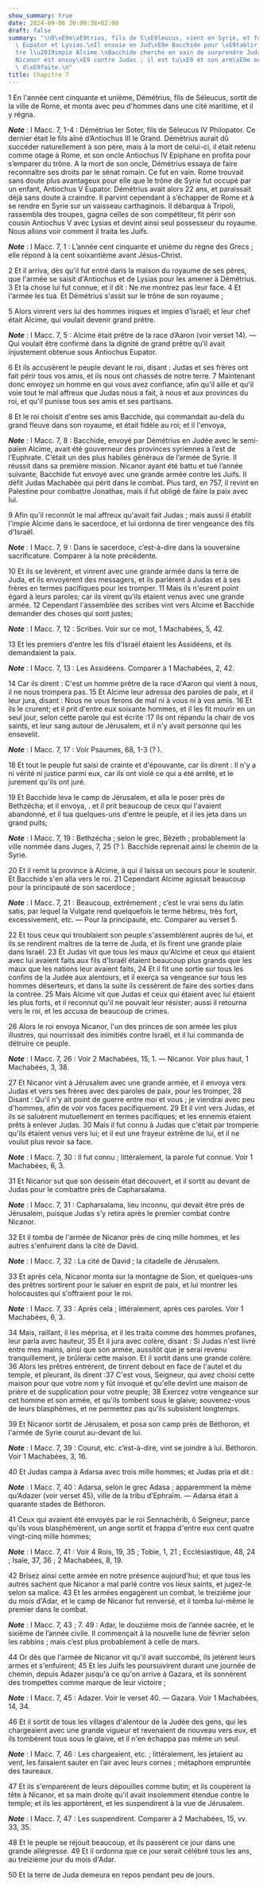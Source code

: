 ```yaml
---
show_summary: true
date: 2024-09-06 20:00:38+02:00
draft: false
summary: "\nD\xE9m\xE9trius, fils de S\xE9leucus, vient en Syrie, et fait mourir Antiochus\
  \ Eupator et Lysias.\nIl envoie en Jud\xE9e Bacchide pour \xE9tablir grand pr\xEA\
  tre l\u2019impie Alcime.\nBacchide cherche en vain de surprendre Judas ; il se retire.\n\
  Nicanor est envoy\xE9 contre Judas ; il est tu\xE9 et son arm\xE9e enti\xE8rement\
  \ d\xE9faite.\n"
title: Chapitre 7
---
```





1 En l'année cent cinquante et unième, Démétrius, fils de Séleucus, sortit de la ville de Rome, et monta avec peu d'hommes dans une cité maritime, et il y régna.

***Note*** :  I Macc. 7, 1-4 : Démétrius Ier Soter, fils de Séleucus IV Philopator. Ce dernier était le fils aîné d’Antiochus III le Grand. Démétrius aurait dû succéder naturellement à son père, mais à la mort de celui-ci, il était retenu comme otage à Rome, et son oncle Antiochus IV Epiphane en profita pour s’emparer du trône. A la mort de son oncle, Démétrius essaya de faire reconnaître ses droits par le sénat romain. Ce fut en vain. Rome trouvait sans doute plus avantageux pour elle que le trône de Syrie fut occupé par un enfant, Antiochus V Eupator. Démétrius avait alors 22 ans, et paraissait déjà sans doute à craindre. Il parvint cependant à s’échapper de Rome et à se rendre en Syrie sur un vaisseau carthaginois. Il débarqua à Tripoli, rassembla des troupes, gagna celles de son compétiteur, fit périr son cousin Antiochus V avec Lysias et devint ainsi seul possesseur du royaume. Nous allons voir comment il traita les Juifs.

***Note*** :  I Macc. 7, 1 : L’année cent cinquante et unième du règne des Grecs ; elle répond à la cent soixantième avant Jésus-Christ.

2 Et il arriva, dès qu'il fut entré dans la maison du royaume de ses pères, que l'armée se saisit d'Antiochus et de Lysias pour les amener à Démétrius. 3 Et la chose lui fut connue, et il dit : Ne me montrez pas leur face. 4 Et l'armée les tua. Et Démétrius s'assit sur le trône de son royaume ;


5 Alors vinrent vers lui des hommes iniques et impies d'Israël; et leur chef était Alcime, qui voulait devenir grand prêtre.

***Note*** :  I Macc. 7, 5 : Alcime était prêtre de la race d’Aaron (voir verset 14). ― Qui voulait être confirmé dans la dignité de grand prêtre qu’il avait injustement obtenue sous Antiochus Eupator.

6 Et ils accusèrent le peuple devant le roi, disant : Judas et ses frères ont fait périr tous vos amis, et ils nous ont chassés de notre terre. 7 Maintenant donc envoyez un homme en qui vous avez confiance, afin qu'il aille et qu'il voie tout le mal affreux que Judas nous a fait, à nous et aux provinces du roi, et qu'il punisse tous ses amis et ses partisans.


8 Et le roi choisit d'entre ses amis Bacchide, qui commandait au-delà du grand fleuve dans son royaume, et était fidèle au roi; et il l'envoya,

***Note*** :  I Macc. 7, 8 : Bacchide, envoyé par Démétrius en Judée avec le semi-païen Alcime, avait été gouverneur des provinces syriennes à l’est de l’Euphrate. C’était un des plus habiles généraux de l’armée de Syrie. Il réussit dans sa première mission. Nicanor ayant été battu et tué l’année suivante, Bacchide fut envoyé avec une grande armée contre les Juifs. Il défit Judas Machabée qui périt dans le combat. Plus tard, en 757, il revint en Palestine pour combattre Jonathas, mais il fut obligé de faire la paix avec lui.

9 Afin qu'il reconnût le mal affreux qu'avait fait Judas ; mais aussi il établit l'impie Alcime dans le sacerdoce, et lui ordonna de tirer vengeance des fils d'Israël.

***Note*** :  I Macc. 7, 9 : Dans le sacerdoce, c’est-à-dire dans la souveraine sacrificature. Comparer à la note précédente.

10 Et ils se levèrent, et vinrent avec une grande armée dans la terre de Juda, et ils envoyèrent des messagers, et ils parlèrent à Judas et à ses frères en termes pacifiques pour les tromper. 11 Mais ils n'eurent point égard à leurs paroles; car ils virent qu'ils étaient venus avec une grande armée. 12 Cependant l'assemblée des scribes vint vers Alcime et Bacchide demander des choses qui sont justes;

***Note*** :  I Macc. 7, 12 : Scribes. Voir sur ce mot, 1 Machabées, 5, 42.

13 Et les premiers d'entre les fils d'Israël étaient les Assidéens, et ils demandaient la paix.

***Note*** :  I Macc. 7, 13 : Les Assidéens. Comparer à 1 Machabées, 2, 42.

14 Car ils dirent : C'est un homme prêtre de la race d'Aaron qui vient à nous, il ne nous trompera pas. 15 Et Alcime leur adressa des paroles de paix, et il leur jura, disant : Nous ne vous ferons de mal ni à vous ni à vos amis. 16 Et ils le crurent; et il prit d'entre eux soixante hommes, et il les fit mourir en un seul jour, selon cette parole qui est écrite :17 Ils ont répandu la chair de vos saints, et leur sang autour de Jérusalem, et il n'y avait personne qui les ensevelit.

***Note*** :  I Macc. 7, 17 : Voir Psaumes, 68, 1-3 (? ).

18 Et tout le peuple fut saisi de crainte et d'épouvante, car ils dirent : Il n'y a ni vérité ni justice parmi eux, car ils ont violé ce qui a été arrêté, et le jurement qu'ils ont juré.


19 Et Bacchide leva le camp de Jérusalem, et alla le poser près de Bethzécha; et il envoya, . et il prit beaucoup de ceux qui l'avaient abandonné, et il tua quelques-uns d'entre le peuple, et il les jeta dans un grand puits;

***Note*** :  I Macc. 7, 19 : Bethzécha ; selon le grec, Bêzeth ; probablement la ville nommée dans Juges, 7, 25 (? ). Bacchide reprenait ainsi le chemin de la Syrie.

20 Et il remit la province à Alcime, à qui il laissa un secours pour le soutenir. Et Bacchide s'en alla vers le roi. 21 Cependant Alcime agissait beaucoup pour la principauté de son sacerdoce ;

***Note*** :  I Macc. 7, 21 : Beaucoup, extrêmement ; c’est le vrai sens du latin satis, par lequel la Vulgate rend quelquefois le terme hébreu, très fort, excessivement, etc. ― Pour la principauté, etc. Comparer au verset 5.

22 Et tous ceux qui troublaient son peuple s'assemblèrent auprès de lui, et ils se rendirent maîtres de la terre de Juda, et ils firent une grande plaie dans Israël. 23 Et Judas vit que tous les maux qu'Alcime et ceux qui étaient avec lui avaient faits aux fils d'Israël étaient beaucoup plus grands que les maux que les nations leur avaient faits, 24 Et il fit une sortie sur tous les confins de la Judée aux alentours, et il exerça sa vengeance sur tous les hommes déserteurs, et dans la suite ils cessèrent de faire des sorties dans la contrée. 25 Mais Alcime vit que Judas et ceux qui étaient avec lui étaient les plus forts, et il reconnut qu'il ne pouvait leur résister; aussi il retourna vers le roi, et les accusa de beaucoup de crimes.


26 Alors le roi envoya Nicanor, l'un des princes de son armée les plus illustres, qui nourrissait des inimitiés contre Israël, et il lui commanda de détruire ce peuple.

***Note*** :  I Macc. 7, 26 : Voir 2 Machabées, 15, 1. ― Nicanor. Voir plus haut, 1 Machabées, 3, 38.

27 Et Nicanor vint à Jérusalem avec une grande armée, et il envoya vers Judas et vers ses frères avec des paroles de paix, pour les tromper, 28 Disant : Qu'il n'y ait point de guerre entre moi et vous ; je viendrai avec peu d'hommes, afin de voir vos faces pacifiquement. 29 Et il vint vers Judas, et ils se saluèrent mutuellement en termes pacifiques; et les ennemis étaient prêts à enlever Judas. 30 Mais il fut connu à Judas que c'était par tromperie qu'ils étaient venus vers lui; et il eut une frayeur extrême de lui, et il ne voulut plus revoir sa face.

***Note*** :  I Macc. 7, 30 : Il fut connu ; littéralement, la parole fut connue. Voir 1 Machabées, 6, 3.

31 Et Nicanor sut que son dessein était découvert, et il sortit au devant de Judas pour le combattre près de Capharsalama.

***Note*** :  I Macc. 7, 31 : Capharsalama, lieu inconnu, qui devait être près de Jérusalem, puisque Judas s’y retira après le premier combat contre Nicanor.

32 Et il tomba de l'armée de Nicanor près de cinq mille hommes, et les autres s'enfuirent dans la cité de David.

***Note*** :  I Macc. 7, 32 : La cité de David ; la citadelle de Jérusalem.


33 Et après cela, Nicanor monta sur la montagne de Sion, et quelques-uns des prêtres sortirent pour le saluer en esprit de paix, et lui montrer les holocaustes qui s'offraient pour le roi.

***Note*** :  I Macc. 7, 33 : Après cela ; littéralement, après ces paroles. Voir 1 Machabées, 6, 3.

34 Mais, raillant, il les méprisa, et il les traita comme des hommes profanes, leur parla avec hauteur, 35 Et il jura avec colère, disant : Si Judas n'est livré entre mes mains, ainsi que son armée, aussitôt que je serai revenu tranquillement, je brûlerai cette maison. Et il sortit dans une grande colère. 36 Alors les prêtres entrèrent, de tinrent debout en face de l'autel et du temple, et pleurant, ils dirent :37 C'est vous, Seigneur, qui avez choisi cette maison pour que votre nom y fût invoqué et qu'elle devînt une maison de prière et de supplication pour votre peuple; 38 Exercez votre vengeance sur cet homme et son armée, et qu'ils tombent sous le glaive; souvenez-vous de leurs blasphèmes, et ne permettez pas qu'ils subsistent longtemps.


39 Et Nicanor sortit de Jérusalem, et posa son camp près de Béthoron, et l'armée de Syrie courut au-devant de lui.

***Note*** :  I Macc. 7, 39 : Courut, etc. c’est-à-dire, vint se joindre à lui. Béthoron. Voir 1 Machabées, 3, 16.

40 Et Judas campa à Adarsa avec trois mille hommes; et Judas pria et dit :

***Note*** :  I Macc. 7, 40 : Adarsa, selon le grec Adasa ; apparemment la même qu’Adazer (voir verset 45), ville de la tribu d’Ephraïm. ― Adarsa était à quarante stades de Béthoron.

41 Ceux qui avaient été envoyés par le roi Sennachérib, ô Seigneur, parce qu'ils vous blasphémèrent, un ange sortit et frappa d'entre eux cent quatre vingt-cinq mille hommes;

***Note*** :  I Macc. 7, 41 : Voir 4 Rois, 19, 35 ; Tobie, 1, 21 ; Ecclésiastique, 48, 24 ; Isaïe, 37, 36 ; 2 Machabées, 8, 19.

42 Brisez ainsi cette armée en notre présence aujourd'hui; et que tous les autres sachent que Nicanor a mal parlé contre vos lieux saints, et jugez-le selon sa malice. 43 Et les armées engagèrent un combat, le treizième jour du mois d'Adar, et le camp de Nicanor fut renversé, et il tomba lui-même le premier dans le combat.

***Note*** :  I Macc. 7, 43 ; 7. 49 : Adar, le douzième mois de l’année sacrée, et le sixième de l’année civile. Il commençait à la nouvelle lune de février selon les rabbins ; mais c’est plus probablement à celle de mars.

44 Or dès que l'armée de Nicanor vit qu'il avait succombé, ils jetèrent leurs armes et s'enfuirent; 45 Et les Juifs les poursuivirent durant une journée de chemin, depuis Adazer jusqu'à ce qu'on arrive à Gazara, et ils sonnèrent des trompettes comme marque de leur victoire ;

***Note*** :  I Macc. 7, 45 : Adazer. Voir le verset 40. ― Gazara. Voir 1 Machabées, 14, 34.

46 Et il sortit de tous les villages d'alentour de la Judée des gens, qui les chargeaient avec une grande vigueur et revenaient de nouveau vers eux, et ils tombèrent tous sous le glaive, et il n'en échappa pas même un seul.

***Note*** :  I Macc. 7, 46 : Les chargeaient, etc. ; littéralement, les jetaient au vent, les faisaient sauter en l’air avec leurs cornes ; métaphore empruntée des taureaux.

47 Et ils s'emparèrent de leurs dépouilles comme butin; et ils coupèrent la tête à Nicanor, et sa main droite qu'il avait insolemment étendue contre le temple; et ils les apportèrent, et les suspendirent à la vue de Jérusalem.

***Note*** :  I Macc. 7, 47 : Les suspendirent. Comparer à 2 Machabées, 15, vv. 33, 35.

48 Et le peuple se réjouit beaucoup, et ils passèrent ce jour dans une grande allégresse. 49 Et il ordonna que ce jour serait célébré tous les ans, au treizième jour du mois d'Adar.


50 Et la terre de Juda demeura en repos pendant peu de jours.


